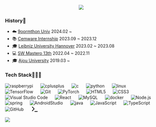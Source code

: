 <!--
**kwaksj329/kwaksj329** is a ✨ _special_ ✨ repository because its `README.md` (this file) appears on your GitHub profile.

Here are some ideas to get you started:

- 🔭 I’m currently working on ...
- 🌱 I’m currently learning ...
- 👯 I’m looking to collaborate on ...
- 🤔 I’m looking for help with ...
- 💬 Ask me about ...
- 📫 How to reach me: ...
- 😄 Pronouns: ...
- ⚡ Fun fact: ...

<img src="https://capsule-render.vercel.app/api?type=venom&height=100&color=gradient&reversal=false&textBg=false&desc=Sujong%20Kwak&fontSize=20"/>
-->

<p align="center">
  <img src="https://capsule-render.vercel.app/api?type=venom&height=100&color=gradient&reversal=false&textBg=false&desc=Sujong%20Kwak&fontSize=20">
</p>

### History📝
- ☁️  [9oormthon Univ](https://9oormthon.university/)</b> 2024.02 ~ <br />
- 📚 [Cemware Internship](https://www.cemware.com/)</b> 2023.09 ~ 2023.12<br />
- 🎓 [Leibniz University Hannover](https://www.uni-hannover.de/en/)</b> 2023.02 ~ 2023.08<br />
- 💻 [SW Mastero 13th](https://github.com/kwaksj329/BetweenUs_FE)</b> 2022.04 ~ 2022.11<br />
- 🎓 [Ajou University](https://www.ajou.ac.kr/)</b> 2019.03 ~ <br />

### Tech Stack👩🏻‍🌾

<p align="left">

<img align="center" alt="raspberrypi" width="25px" src="https://cdn.jsdelivr.net/gh/devicons/devicon/icons/raspberrypi/raspberrypi-original.svg" style="padding-right:20px;" />
<img align="center" alt="cplusplus" width="25px" src="https://cdn.jsdelivr.net/gh/devicons/devicon/icons/cplusplus/cplusplus-original.svg" style="padding-right:20px;" />
<img align="center" alt="c" width="25px" src="https://cdn.jsdelivr.net/gh/devicons/devicon/icons/c/c-original.svg" style="padding-right:20px;" />
<img align="center" alt="python" width="25px" src="https://cdn.jsdelivr.net/gh/devicons/devicon/icons/python/python-original.svg" style="padding-right:20px;" />
<img align="center" alt="linux" width="25px" src="https://cdn.jsdelivr.net/gh/devicons/devicon/icons/linux/linux-original.svg" style="padding-right:20px;" />
<img align="center" alt="TensorFlow" width="25px" src="https://cdn.jsdelivr.net/gh/devicons/devicon/icons/tensorflow/tensorflow-original.svg" style="padding-right:20px;"  />
<img align="center" alt="Git" width="25px" src="https://cdn.jsdelivr.net/gh/devicons/devicon/icons/git/git-original.svg" style="padding-right:20px;" />
<img align="center" alt="PyTorch" width="25px" src="https://cdn.jsdelivr.net/gh/devicons/devicon/icons/pytorch/pytorch-original.svg" style="padding-right:20px;" />
<img align="center" alt="HTML5" width="25px" src="https://cdn.jsdelivr.net/gh/devicons/devicon/icons/html5/html5-original.svg" style="padding-right:20px;" />
<img align="center" alt="CSS3" width="25px" src="https://cdn.jsdelivr.net/gh/devicons/devicon/icons/css3/css3-original.svg" style="padding-right:20px;" />
<img align="center" alt="Visual Studio Code" width="25px" src="https://cdn.jsdelivr.net/gh/devicons/devicon/icons/vscode/vscode-original.svg" style="padding-right:20px;" />
<img align="center" alt="React" width="25px" src="https://cdn.jsdelivr.net/gh/devicons/devicon/icons/react/react-original.svg" style="padding-right:20px;" />
<img align="center" alt="MySQL" width="25px" src="https://cdn.jsdelivr.net/gh/devicons/devicon/icons/mysql/mysql-original.svg" style="padding-right:20px;" />
<img align="center" alt="docker" width="25px" src="https://cdn.jsdelivr.net/gh/devicons/devicon/icons/docker/docker-original.svg" style="padding-right:20px;" />
<img align="center" alt="Node.js" width="25px" src="https://cdn.jsdelivr.net/gh/devicons/devicon/icons/nodejs/nodejs-original.svg" style="padding-right:20px;" />
<img align="center" alt="spring" width="25px" src="https://cdn.jsdelivr.net/gh/devicons/devicon/icons/spring/spring-original.svg" style="padding-right:20px;" />
<img align="center" alt="AndroidStudio" width="25px" src="https://cdn.jsdelivr.net/gh/devicons/devicon/icons/androidstudio/androidstudio-original.svg" style="padding-right:20px;" />
<img align="center" alt="java" width="25px" src="https://cdn.jsdelivr.net/gh/devicons/devicon/icons/java/java-original.svg" style="padding-right:20px;" />
<img align="center" alt="JavaScript" width="25px" src="https://cdn.jsdelivr.net/gh/devicons/devicon/icons/javascript/javascript-original.svg" style="padding-right:20px;" />
<img align="center" alt="TypeScript" width="25px" src="https://cdn.jsdelivr.net/gh/devicons/devicon/icons/typescript/typescript-original.svg" style="padding-right:20px;" />
<img align="center" alt="GitHub" width="25px" src="https://user-images.githubusercontent.com/3369400/139448065-39a229ba-4b06-434b-bc67-616e2ed80c8f.png" style="padding-right:20px;" />
<img align="center" alt="Terminal" width="25px" src="./img/terminal-light.svg" />

<a href="https://hits.seeyoufarm.com"><img src="https://hits.seeyoufarm.com/api/count/incr/badge.svg?url=https%3A%2F%2Fgithub.com%2Fkwaksj329%2Fhit-counter&count_bg=%23FF3C80DE&title_bg=%23555555&icon=github.svg&icon_color=%23E7E7E7&title=hits&edge_flat=true"/></a>

</p>

<!--

<p align="center">
<a href="https://solved.ac/kwaksj329"><img src="http://mazassumnida.wtf/api/v2/generate_badge?boj=kwaksj329" width="40%"></a>&nbsp;&nbsp;&nbsp;&nbsp;&nbsp;
<a href="https://github.com/anuraghazra/github-readme-stats"><img src="https://github-readme-stats.vercel.app/api/top-langs/?username=kwaksj329&layout=compact" width="42%"></a>
</p>

<br>

<p align="center">
  <a href="https://hits.seeyoufarm.com"><img src="https://hits.seeyoufarm.com/api/count/incr/badge.svg?url=https%3A%2F%2Fgithub.com%2Fkwaksj329%2Fhit-counter&count_bg=%23FF3C80DE&title_bg=%23555555&icon=github.svg&icon_color=%23E7E7E7&title=hits&edge_flat=true"/></a>
</p>

<p align="center">
  <img src="https://capsule-render.vercel.app/api?type=waving&color=timeGradient&height=200&section=footer">
</p>

-->
